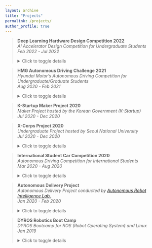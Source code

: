 ```yaml
---
layout: archive
title: "Projects"
permalink: /projects/
author_profile: true
---
```


> **Deep Learning Hardware Design Competition 2022**  
> *AI Accelerator Design Competition for Undergraduate Students*  
> *Feb 2022 - Jul 2022*
> <details>
> <summary>Click to toggle details</summary>
> 
> <p><b>Project Description</b> <br>
> This competition is organized by Polaris, South Korea's next-generation Semiconductor Convergence University, and is targeted at college students nationwide. The goal of the competition is to run the Yolov3 model on an FPGA board, and the team that designs the fastest and most energy-efficient hardware will be declared the winner. </p> 
> 
> <p><b>Details</b> <br>
> <img src='/images/AIX-structure.png' width="670" height="400"/> <br>
> Our team designed a high-performance and power-efficient FPGA implementation for CNN inference, which includes an adder-tree-based computational unit tailored for the Tiny-YOLO v3 model and a datapath that minimizes buffer usage while maximizing computational parallelism, effectively optimizing performance within the constraints of limited on-chip memory. </p> 
> 
> <p><b>Remarks</b> <br>
> Our team presented in a special session at <a href="https://aicas2022.org/?page_id=188">IEEE AICAS 2022</a> and secured 2nd place out of 111 teams, winning a $2,000 prize. </p> 
> 
> <p><b>Photo</b> <br>
> <img src='/images/AIX-result.png'/> <br>
> </p> 
> 
> </details>


> **HMG Autonomous Driving Challenge 2021**  
> *Hyundai Motor’s Autonomous Driving Competition for Undergraduate/Graduate Students*  
> *Aug 2020 - Feb 2021*
> <details>
> <summary>Click to toggle details</summary>
> 
> <p><b>Project Description</b> <br>
> <img src='/images/CarMaker.webp'/> <br>
> This competition is organized by Hyundai Motor and is open to both undergraduate and graduate students in Korea. The preliminary round takes place in the CarMaker simulation environment, where participants undertake various tasks such as dynamic obstacle avoidance, static obstacle avoidance, traffic light handling, and lane-keeping. The final round retains similar missions but is conducted using modified real vehicles. </p> 
> 
> <p><b>Details</b> <br>
> I developed software to execute various missions in the CarMaker simulation, contributing to the development of object detection through a modified version of YOLO v3, object tracking using Kalman Filter with lidar and camera, and implementing an Optimal Frenet Planning algorithm for path planning (available on <a href="https://vdcl.snu.ac.kr/members/professor">GitHub</a>). </p> 
> 
> <p><b>Remarks</b> <br>
> Our team participated in this competition up to the preliminary round after passing the document screening. The entire process of the project was carried out under the guidance of Professor <a href="https://vdcl.snu.ac.kr/members/professor">Kyongsu Yi</a> at Seoul National University. </p> 
> 
> </details>

> **K-Startup Maker Project 2020**  
> *Maker Project hosted by the Korean Government (K-Startup)*  
> *Jul 2020 - Dec 2020*  

> **X-Corps Project 2020**  
> *Undergraduate Project hosted by Seoul National University*  
> *Jul 2020 - Dec 2020*  
> <details>
> <summary>Click to toggle details</summary>
> 
> <p><b>Project Description</b> <br>
> This project is supported by the Practical Problem Research Group at Seoul National University. The aim of this project is to cultivate talents capable of solving real-world problems by supporting interdisciplinary research tasks primarily led by undergraduate students. </p> 
> 
> <p><b>Details</b> <br>
> The theme and content of this project are identical to those of the K-Startup Maker Project 2020. </p> 
> 
> <p><b>Remarks</b> <br>
> This project was carried out with a grant of 5,000 dollars, and as a result of the competition, we received an excellence prize along with a prize money of 1,000 dollars. The entire process of the project was carried out under the guidance of Professor <a href="https://rllab.snu.ac.kr/people/songhwai-oh">Songhwai Oh</a> at Seoul National University. </p> 
> 
> </details>

> **International Student Car Competition 2020**  
> *Autonomous Driving Competition for International Students*  
> *Mar 2020 - Aug 2020*  
> <details>
> <summary>Click to toggle details</summary>
> 
> <p><b>Project Description</b> <br>
> This competition is an undergraduate contest organized by the Ministry of Land, Infrastructure, and Transport of South Korea. It involves various tasks such as static obstacle avoidance, dynamic obstacle avoidance, traffic light recognition, parking, and curve driving. Awards are given to the teams that complete all missions in the shortest amount of time. This competition encompasses everything from building a platform capable of autonomous driving to developing the autonomous driving software itself. </p> 
> 
> <p><b>Details</b> <br>
> <iframe width="560" height="315" src="https://www.youtube.com/embed/EEYO5-M3jzM?si=ExjMZN9KNvOAHDF4" title="YouTube video player" frameborder="0" allow="accelerometer; autoplay; clipboard-write; encrypted-media; gyroscope; picture-in-picture; web-share" allowfullscreen></iframe> <br>
> I served as the Deputy Team Leader for the entire project and concurrently held the position of Team Leader for the Vision Team. The project was conducted at the Future Mobility Technology Center (FMTC) at Seoul National University. I developed autonomous driving software, focusing particularly on real-time parking slot detection using a modified version of YOLO v3, traffic light detection with YOLO v3, and lane detection utilizing the LaneNet algorithm. </p> 
> 
> <p><b>Remarks</b> <br>
> The entire process of this competition was conducted under the guidance and assistance of <a href="https://vdcl.snu.ac.kr/members/professor">Kyongsu Yi</a> and Dr. Lee Jae-wan. </p> 
> 
> <p><b>Photo</b> <br>
> <img src='/images/zero-1.jpg'/> <br>
> <img src='/images/zero-2.jpg'/> <br>
> <img src='/images/zero-3.jpg'/> <br>
> </p>
>
> </details>

> **Autonomous Delivery Project**  
> *Autonomous Delivery Project conducted by [Autonomous Robot Intelligence Lab.](https://arisnu.squarespace.com/)*  
> *Jan 2020 - Feb 2020*
> <details>
> <summary>Click to toggle details</summary>
> 
> <p><b>Project Description</b> <br>
> This project was conducted at ARI lab, and the goal of the project is to develop a delivery robot capable of delivering food without human intervention. </p> 
> 
> <p><b>Details</b> <br>
> <iframe width="560" height="315" src="https://www.youtube.com/embed/hNRs1_4xCZg?si=IwGqDo_XmYC7_GKi" title="YouTube video player" frameborder="0" allow="accelerometer; autoplay; clipboard-write; encrypted-media; gyroscope; picture-in-picture; web-share" allowfullscreen></iframe> <br>
> I participated in the initial phase of the project. (<a href="https://www.youtube.com/watch?v=hNRs1_4xCZg">YouTube</a>) </p> 
> 
> <p><b>Remarks</b> <br>
> The entire process of the project was carried out under the guidance of Professor <a href="https://arisnu.squarespace.com/director">Sungwoo Kim</a> at Seoul National University. </p> 
> 
> </details>

> **DYROS Robotics Boot Camp**  
> *DYROS Bootcamp for ROS (Robot Operating System) and Linux*  
> *Jan 2019*  
> <details>
> <summary>Click to toggle details</summary>
> 
> <p><b>Description</b> <br>
> DYROS Boot Camp is an educational program conducted by <a href="http://dyros.snu.ac.kr/features/about-us/">DYROS lab</a>, offering lectures on ROS, Linux, and robot simulators. </p> 
> 
> </details>
